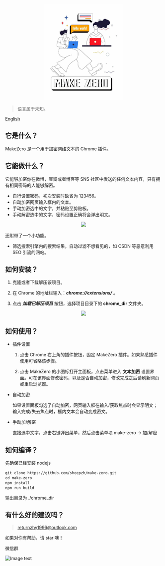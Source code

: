 <div align="center">
	<img src="./doc/img/banner.jpeg" width="50%">
</div>

<!-- # MAKE-ZERO -->

> 语言属于未知。

[English](README.en.md)

## 它是什么？

MakeZero 是一个用于加密网络文本的 Chrome 插件。


## 它能做什么？

它能够加密你在微博，豆瓣或者博客等 SNS 社区中发送的任何文本内容，只有拥有相同密码的人能够解密。

+ 自行设置密码，初次安装时缺省为 123456。
+ 自动加密网页输入框内的文本。
+ 手动加密选中的文字，并粘贴至剪贴板。
+ 手动解密选中的文字，密码设置正确将会弹出明文。

<div align="center">
  <img src="https://github.com/sheepzh/make-zero/blob/main/doc/img/use-in-douban.gif">
</div>

还附带了一个小功能。

+ 筛选搜索引擎内的搜索结果，自动过滤不想看见的，如 CSDN 等恶意利用 SEO 引流的网站。

## 如何安装？

1. 克隆或者下载解压该项目。

2. 在 Chrome 的地址栏输入：***chrome://extensions/*** 。

3. 点击 ***加载已解压项目*** 按钮，选择项目目录下的 **chrome_dir** 文件夹。

<div align=center>
  <img src="https://github.com/sheepzh/make-zero/blob/main/doc/img/install.gif" />
</div>

## 如何使用？

+ 插件设置

  1. 点击 Chrome 右上角的插件按钮，固定 MakeZero 插件。如果熟悉插件使用可省略该步骤。

  2. 点击 MakeZero 的小图标打开主面板，点击菜单进入 **文本加密** 设置界面。可在该界面修改密码，以及是否自动加密，修改完成之后请刷新网页或重启浏览器。

+ 自动加密

  如果设置面板勾选了自动加密，网页输入框在输入/获取焦点时会显示明文；输入完成/失去焦点时，框内文本会自动变成密文。


+ 手动加/解密
  
  直接选中文字，点击右键弹出菜单，然后点击菜单项 make-zero -> 加/解密

## 如何编译？

先确保已经安装 nodejs

```shell
git clone https://github.com/sheepzh/make-zero.git
cd make-zero
npm install
npm run build
```
输出目录为 ./chrome_dir

## 有什么好的建议吗？

> returnzhy1996@outlook.com


如果对你有帮助，请 star 噢！  

微信群

![Image text](https://github.com/sheepzh/make-zero/blob/main/doc/img/qrcode.png)


